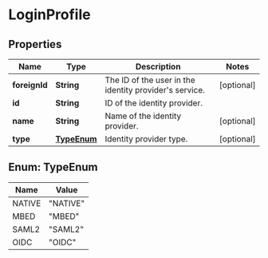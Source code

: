 
# LoginProfile

## Properties
Name | Type | Description | Notes
------------ | ------------- | ------------- | -------------
**foreignId** | **String** | The ID of the user in the identity provider&#39;s service. |  [optional]
**id** | **String** | ID of the identity provider. | 
**name** | **String** | Name of the identity provider. |  [optional]
**type** | [**TypeEnum**](#TypeEnum) | Identity provider type. |  [optional]


<a name="TypeEnum"></a>
## Enum: TypeEnum
Name | Value
---- | -----
NATIVE | &quot;NATIVE&quot;
MBED | &quot;MBED&quot;
SAML2 | &quot;SAML2&quot;
OIDC | &quot;OIDC&quot;



